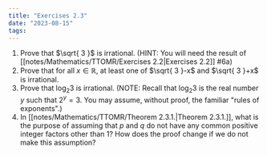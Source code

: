 ```yaml
---
title: "Exercises 2.3"
date: "2023-08-15"
tags:
---
```


1. Prove that $\sqrt{ 3 }$ is irrational. (HINT: You will need the result of [[notes/Mathematics/TTOMR/Exercises 2.2|Exercises 2.2]] \#6a)
2. Prove that for all $x\in\mathbb{R}$, at least one of $\sqrt{ 3 }-x$ and $\sqrt{ 3 }+x$ is irrational.
3. Prove that $\log_{2}{3}$ is irrational. (NOTE: Recall that $\log_{2}{3}$ is the real number $y$ such that $2^y=3$. You may assume, without proof, the familiar "rules of exponents".) 
4. In [[notes/Mathematics/TTOMR/Theorem 2.3.1.|Theorem 2.3.1.]], what is the purpose of assuming that $p$ and $q$ do not have any common positive integer factors other than 1? How does the proof change if we do not make this assumption?